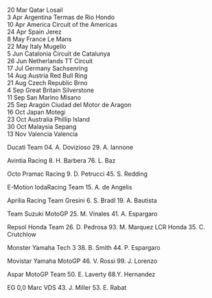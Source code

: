 20 Mar 		Qatar 	Losail 	 
3 Apr 		Argentina 	Termas de Rio Hondo 	 
10 Apr 		America 	Circuit of the Americas 	 
24 Apr 		Spain 	Jerez 	 
8 May 		France 	Le Mans 	 
22 May 		Italy 	Mugello 	 
5 Jun 		Catalonia 	Circuit de Catalunya 	 
26 Jun 		Netherlands 	TT Circuit 	 
17 Jul 		Germany 	Sachsenring 	 
14 Aug 		Austria 	Red Bull Ring 	 
21 Aug 		Czech Republic 	Brno 	 
4 Sep 		Great Britain 	Silverstone 	 
11 Sep 		San Marino 	Misano 	 
25 Sep 		Aragón 	Ciudad del Motor de Aragon 	 
16 Oct 		Japan 	Motegi 	 
23 Oct 		Australia 	Phillip Island 	 
30 Oct 		Malaysia 	Sepang 	 
13 Nov 		Valencia 	Valencia 	 

Ducati Team 	04. A. Dovizioso
              29. A. Iannone

Avintia Racing 	8. H. Barbera
                76. L. Baz

Octo Pramac Racing 	9. D. Petrucci
                    45. S. Redding

E-Motion IodaRacing Team 	15. A. de Angelis

Aprilia Racing Team Gresini 	6. S. Bradl
                              19. A. Bautista

Team Suzuki MotoGP 	25. M. Vinales
                    41. A. Espargaro

Repsol Honda Team 	26. D. Pedrosa
                    93. M. Marquez
LCR Honda 	35. 	C. Crutchlow

Monster Yamaha Tech 3 	38. 	B. Smith
                        44. P. Espargaro

Movistar Yamaha MotoGP 	46. V. Rossi
                        99. J. Lorenzo

Aspar MotoGP Team 	50. E. Laverty
                    68.Y. Hernandez

EG 0,0 Marc VDS 	43. J. Miller
                  53. E. Rabat

